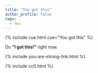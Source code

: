 ```yaml
---
title: "You got this"
author_profile: false
tags:
  - You
---
```


{% include cue.html cue="You got this" %}

Do **"I got this!"** right now.

{% include you-are-strong-link.html %}

{% include cc0.html %}